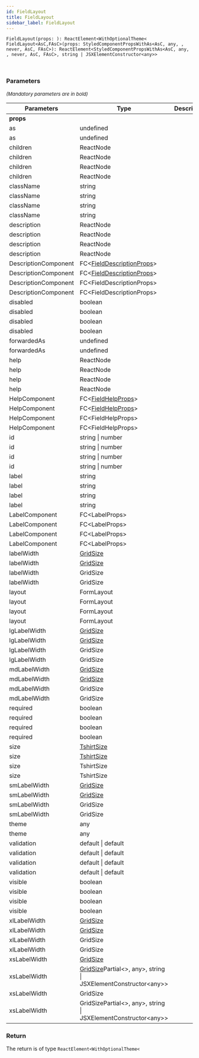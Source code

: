 ```yaml
---
id: FieldLayout
title: FieldLayout
sidebar_label: FieldLayout
---
```


```tsx
FieldLayout(props: ): ReactElement<WithOptionalTheme<
FieldLayout<AsC,FAsC>(props: StyledComponentPropsWithAs<AsC, any, , never, AsC, FAsC>): ReactElement<StyledComponentPropsWithAs<AsC, any, , never, AsC, FAsC>, string | JSXElementConstructor<any>>
```
<br/>



### Parameters

<font size="2"><i>(Mandatory parameters are in bold)</i></font>

| Parameters | Type | Description |
| --------- | ---- | ----------- |
| **props** |  |  |
| as | undefined |  |
| as | undefined |  |
| children | ReactNode |  |
| children | ReactNode |  |
| children | ReactNode |  |
| children | ReactNode |  |
| className | string |  |
| className | string |  |
| className | string |  |
| className | string |  |
| description | ReactNode |  |
| description | ReactNode |  |
| description | ReactNode |  |
| description | ReactNode |  |
| DescriptionComponent | FC<[FieldDescriptionProps](/api2/types/FieldDescriptionProps.md)\> |  |
| DescriptionComponent | FC<[FieldDescriptionProps](/api2/types/FieldDescriptionProps.md)\> |  |
| DescriptionComponent | FC<FieldDescriptionProps\> |  |
| DescriptionComponent | FC<FieldDescriptionProps\> |  |
| disabled | boolean |  |
| disabled | boolean |  |
| disabled | boolean |  |
| disabled | boolean |  |
| forwardedAs | undefined |  |
| forwardedAs | undefined |  |
| help | ReactNode |  |
| help | ReactNode |  |
| help | ReactNode |  |
| help | ReactNode |  |
| HelpComponent | FC<[FieldHelpProps](/api2/types/FieldHelpProps.md)\> |  |
| HelpComponent | FC<[FieldHelpProps](/api2/types/FieldHelpProps.md)\> |  |
| HelpComponent | FC<FieldHelpProps\> |  |
| HelpComponent | FC<FieldHelpProps\> |  |
| id | string \| number |  |
| id | string \| number |  |
| id | string \| number |  |
| id | string \| number |  |
| label | string |  |
| label | string |  |
| label | string |  |
| label | string |  |
| LabelComponent | FC<LabelProps\> |  |
| LabelComponent | FC<LabelProps\> |  |
| LabelComponent | FC<LabelProps\> |  |
| LabelComponent | FC<LabelProps\> |  |
| labelWidth | [GridSize](/api2/types/GridSize.md) |  |
| labelWidth | [GridSize](/api2/types/GridSize.md) |  |
| labelWidth | GridSize |  |
| labelWidth | GridSize |  |
| layout | FormLayout |  |
| layout | FormLayout |  |
| layout | FormLayout |  |
| layout | FormLayout |  |
| lgLabelWidth | [GridSize](/api2/types/GridSize.md) |  |
| lgLabelWidth | [GridSize](/api2/types/GridSize.md) |  |
| lgLabelWidth | GridSize |  |
| lgLabelWidth | GridSize |  |
| mdLabelWidth | [GridSize](/api2/types/GridSize.md) |  |
| mdLabelWidth | [GridSize](/api2/types/GridSize.md) |  |
| mdLabelWidth | GridSize |  |
| mdLabelWidth | GridSize |  |
| required | boolean |  |
| required | boolean |  |
| required | boolean |  |
| required | boolean |  |
| size | [TshirtSize](/api2/types/TshirtSize.md) |  |
| size | [TshirtSize](/api2/types/TshirtSize.md) |  |
| size | TshirtSize |  |
| size | TshirtSize |  |
| smLabelWidth | [GridSize](/api2/types/GridSize.md) |  |
| smLabelWidth | [GridSize](/api2/types/GridSize.md) |  |
| smLabelWidth | GridSize |  |
| smLabelWidth | GridSize |  |
| theme | any |  |
| theme | any |  |
| validation | default \| default |  |
| validation | default \| default |  |
| validation | default \| default |  |
| validation | default \| default |  |
| visible | boolean |  |
| visible | boolean |  |
| visible | boolean |  |
| visible | boolean |  |
| xlLabelWidth | [GridSize](/api2/types/GridSize.md) |  |
| xlLabelWidth | [GridSize](/api2/types/GridSize.md) |  |
| xlLabelWidth | GridSize |  |
| xlLabelWidth | GridSize |  |
| xsLabelWidth | [GridSize](/api2/types/GridSize.md) |  |
| xsLabelWidth | [GridSize](/api2/types/GridSize.md)Partial<\>, any\>, string \| JSXElementConstructor<any\>\> |  |
| xsLabelWidth | GridSize |  |
| xsLabelWidth | GridSizePartial<\>, any\>, string \| JSXElementConstructor<any\>\> |  |


### Return



The return is of type <code>ReactElement<WithOptionalTheme<</code>